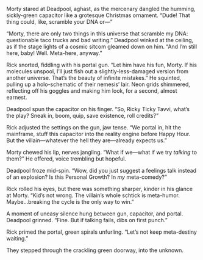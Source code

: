 Morty stared at Deadpool, aghast, as the mercenary dangled the humming, sickly-green capacitor like a grotesque Christmas ornament. “Dude! That thing could, like, scramble your DNA or—”

“Morty, there are only two things in this universe that scramble my DNA: questionable taco trucks and bad writing.” Deadpool winked at the ceiling, as if the stage lights of a cosmic sitcom gleamed down on him. “And I’m still here, baby! Well. Meta-here, anyway.”

Rick snorted, fiddling with his portal gun. “Let him have his fun, Morty. If his molecules unspool, I’ll just fish out a slightly-less-damaged version from another universe. That’s the beauty of infinite mistakes.” He squinted, pulling up a holo-schematic of their nemesis’ lair. Neon grids shimmered, reflecting off his goggles and making him look, for a second, almost earnest.

Deadpool spun the capacitor on his finger. “So, Ricky Ticky Tavvi, what’s the play? Sneak in, boom, quip, save existence, roll credits?”

Rick adjusted the settings on the gun, jaw tense. “We portal in, hit the mainframe, stuff this capacitor into the reality engine before Happy Hour. But the villain—whatever the hell they are—already expects us.”

Morty chewed his lip, nerves jangling. “What if we—what if we try *talking* to them?” He offered, voice trembling but hopeful.

Deadpool froze mid-spin. “Wow, did you just suggest a feelings talk instead of an explosion? Is this Personal Growth? In *my* meta-comedy?”

Rick rolled his eyes, but there was something sharper, kinder in his glance at Morty. “Kid’s not wrong. The villain’s whole schtick is meta-humor. Maybe…breaking the cycle is the only way to win.”

A moment of uneasy silence hung between gun, capacitor, and portal. Deadpool grinned. “Fine. But if talking fails, dibs on first punch.”

Rick primed the portal, green spirals unfurling. “Let’s not keep meta-destiny waiting.”

They stepped through the crackling green doorway, into the unknown.